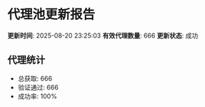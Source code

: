 # 代理池更新报告

**更新时间**: 2025-08-20 23:25:03
**有效代理数量**: 666
**更新状态**:  成功

## 代理统计
- 总获取: 666
- 验证通过: 666
- 成功率: 100%
